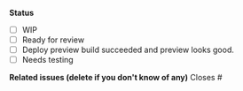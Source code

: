 <!-- FILL OUT THE BELOW FORM OR YOUR PR WILL BE AUTOMATICALLY CLOSED -->

**Status**

- [ ] WIP
- [ ] Ready for review
- [ ] Deploy preview build succeeded and preview looks good.
- [ ] Needs testing

**Related issues (delete if you don't know of any)**
Closes #

<!-- If there are UI changes please share mobile-responsive and desktop screenshots or recordings. -->
